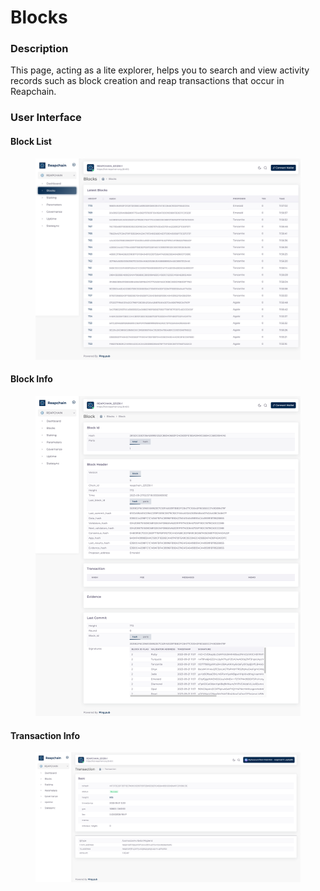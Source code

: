 # Blocks

### Description

This page, acting as a lite explorer, helps you to search and view activity records such as block creation and reap transactions that occur in Reapchain.

### User Interface

#### Block List

<figure><img src="../../../.gitbook/assets/image (1).png" alt=""><figcaption></figcaption></figure>

#### Block Info

<figure><img src="../../../.gitbook/assets/image (2).png" alt=""><figcaption></figcaption></figure>

#### Transaction Info

<figure><img src="../../../.gitbook/assets/image (3).png" alt=""><figcaption></figcaption></figure>
